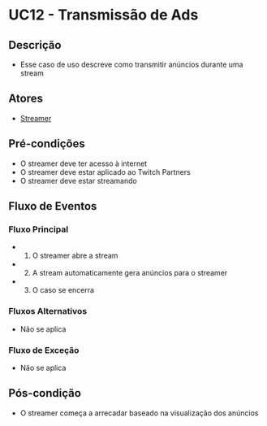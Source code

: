 # UC12 - Transmissão de Ads

## Descrição
* Esse caso de uso descreve como transmitir anúncios durante uma stream

## Atores
* [Streamer](Streamer)

## Pré-condições
* O streamer deve ter acesso à internet
* O streamer deve estar aplicado ao Twitch Partners
* O streamer deve estar streamando

## Fluxo de Eventos
### Fluxo Principal
* 1. O streamer abre a stream
* 2. A stream automaticamente gera anúncios para o streamer 
* 3. O caso se encerra

### Fluxos Alternativos
* Não se aplica

### Fluxo de Exceção
* Não se aplica

## Pós-condição
* O streamer começa a arrecadar baseado na visualização dos anúncios